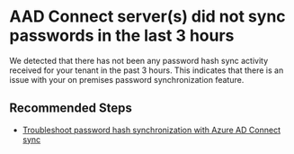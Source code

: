 <properties
	pageTitle="AAD Connect server(s) did not sync passwords in the last 3 hours"
	description="No password sync in last 3 hours"
	infoBubbleText="No password sync in last 3 hours. See details on the right"
	service="microsoft.aad.iam"
	resource="aadconnect"
	authors="jecheria"
	ms.author="jecheria"
	displayOrder="1"
	articleId="ADtoAADSync_AADConnect_ASC_No_PasswordHashSynchronization_3Hours"
	diagnosticScenario=""
	selfHelpType="Diagnostics"
	resourceTags=""
	productPesIds="14785"
	cloudEnvironments="public"
/>

# AAD Connect server(s) did not sync passwords in the last 3 hours
<!--issueDescription-->
We detected that there has not been any password hash sync activity received for your tenant in the past 3 hours. This indicates that there is an issue with your on premises password synchronization feature.
<!--/issueDescription-->

## **Recommended Steps**

* [Troubleshoot password hash synchronization with Azure AD Connect sync](https://docs.microsoft.com/azure/active-directory/connect/active-directory-aadconnectsync-troubleshoot-password-hash-synchronization)
